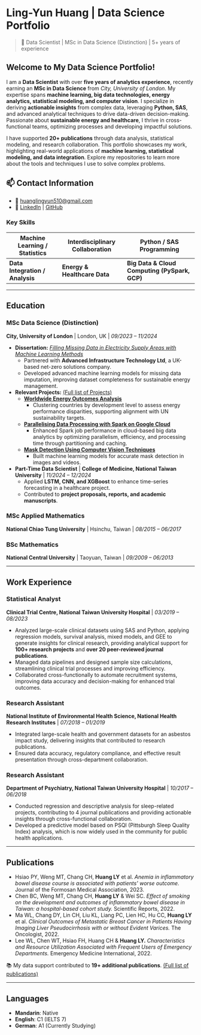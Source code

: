# Ling-Yun Huang | Data Science Portfolio

> 📍 Data Scientist | MSc in Data Science (Distinction) | 5+ years of experience  

## **Welcome to My Data Science Portfolio!**

I am a **Data Scientist** with over **five years of analytics experience**, recently earning an **MSc in Data Science** from *City, University of London*. My expertise spans **machine learning, big data technologies, energy analytics, statistical modeling, and computer vision**. I specialize in deriving **actionable insights** from complex data, leveraging **Python, SAS**, and advanced analytical techniques to drive data-driven decision-making. Passionate about **sustainable energy and healthcare**, I thrive in cross-functional teams, optimizing processes and developing impactful solutions.

I have supported **20+ publications** through data analysis, statistical modeling, and research collaboration. This portfolio showcases my work, highlighting real-world applications of **machine learning, statistical modeling, and data integration**. Explore my repositories to learn more about the tools and techniques I use to solve complex problems.

## **📫 Contact Information**

- 📧 huanglingyun510@gmail.com
- 🔗 [LinkedIn](https://www.linkedin.com/in/ling-yun-huang-5a6a56206/) | [GitHub](https://github.com/Ling-Yun-Huang)

### **Key Skills**

| **Machine Learning / Statistics** | **Interdisciplinary Collaboration** | **Python / SAS Programming** |
|-----------------------------------|-------------------------------------|------------------------------|
| **Data Integration / Analysis**   | **Energy & Healthcare Data**        | **Big Data & Cloud Computing (PySpark, GCP)**  |

---

## **Education**
### **MSc Data Science (Distinction)**
**City, University of London** | London, UK | *09/2023 – 11/2024*  
- **Dissertation:** [*Filling Missing Data in Electricity Supply Areas with Machine Learning Methods*](https://github.com/Ling-Yun-Huang/filling-missing-data-electricity-ml)  
  - Partnered with **Advanced Infrastructure Technology Ltd**, a UK-based net-zero solutions company.  
  - Developed advanced machine learning models for missing data imputation, improving dataset completeness for sustainable energy management.  
- **Relevant Projects:** [(Full list of Projects)](https://github.com/Ling-Yun-Huang/Ling-Yun-Huang/blob/main/PROJECTS.md)
  - **[Worldwide Energy Outcomes Analysis](https://github.com/Ling-Yun-Huang/worldwide-energy-outcomes-visual-analytics)**
    - Clustering countries by development level to assess energy performance disparities, supporting alignment with UN sustainability targets.
  - **[Parallelising Data Processing with Spark on Google Cloud](https://github.com/Ling-Yun-Huang/spark-gcp-data-optimization)**
    - Enhanced Spark job performance in cloud-based big data analytics by optimizing parallelism, efficiency, and processing time through partitioning and caching. 
  - **[Mask Detection Using Computer Vision Techniques](https://github.com/Ling-Yun-Huang/mask-detection-cv)**
    - Built machine learning models for accurate mask detection in images and videos.
- **Part-Time Data Scientist** | **College of Medicine, National Taiwan University** | *11/2024 – 12/2024*  
  - Applied **LSTM, CNN, and XGBoost** to enhance time-series forecasting in a healthcare project.  
  - Contributed to **project proposals, reports, and academic manuscripts**.

### **MSc Applied Mathematics**
**National Chiao Tung University** | Hsinchu, Taiwan | *08/2015 – 06/2017*

### **BSc Mathematics**
**National Central University** | Taoyuan, Taiwan | *09/2009 – 06/2013*

---

## **Work Experience**
### **Statistical Analyst**  
**Clinical Trial Centre, National Taiwan University Hospital** | *03/2019 – 08/2023*  
- Analyzed large-scale clinical datasets using SAS and Python, applying regression models, survival analysis, mixed models, and GEE to generate insights for clinical research, providing analytical support for **100+ research projects** and **over 20 peer-reviewed journal publications**.
- Managed data pipelines and designed sample size calculations, streamlining clinical trial processes and improving efficiency.
- Collaborated cross-functionally to automate recruitment systems, improving data accuracy and decision-making for enhanced trial outcomes.

### **Research Assistant**  
**National Institute of Environmental Health Science, National Health Research Institutes** | *07/2018 – 01/2019*  
- Integrated large-scale health and government datasets for an asbestos impact study, delivering insights that contributed to research publications.
- Ensured data accuracy, regulatory compliance, and effective result presentation through cross-department collaboration.

### **Research Assistant**  
**Department of Psychiatry, National Taiwan University Hospital** | *10/2017 – 06/2018*  
- Conducted regression and descriptive analysis for sleep-related projects, contributing to 4 journal publications and providing actionable insights through cross-functional collaboration.
- Developed a predictive model based on PSQI (Pittsburgh Sleep Quality Index) analysis, which is now widely used in the community for public health applications.

---

## **Publications**  

- Hsiao PY, Weng MT, Chang CH, **Huang LY** et al. *Anemia in inflammatory bowel disease course is associated with patients' worse outcome.* Journal of the Formosan Medical Association, 2023.  
- Chen BC, Weng MT, Chang CH, **Huang LY** & Wei SC. *Effect of smoking on the development and outcomes of inflammatory bowel disease in Taiwan: a hospital-based cohort study.* Scientific Reports, 2022.  
- Ma WL, Chang DY, Lin CH, Liu KL, Liang PC, Lien HC, Hu CC, **Huang LY** et al. *Clinical Outcomes of Metastatic Breast Cancer in Patients Having Imaging Liver Pseudocirrhosis with or without Evident Varices.* The Oncologist, 2022.  
- Lee WL, Chen WT, Hsiao FH, Huang CH & **Huang LY.** *Characteristics and Resource Utilization Associated with Frequent Users of Emergency Departments.* Emergency Medicine International, 2022.  

📚 My data support contributed to **19+ additional publications**. [(Full list of publications)](https://github.com/Ling-Yun-Huang/Ling-Yun-Huang/blob/main/PUBLICATIONS.md)

---

## **Languages**
- **Mandarin**: Native  
- **English**: C1 (IELTS 7)  
- **German**: A1 (Currently Studying)  
